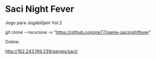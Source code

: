 # Saci Night Fever
Jogo para Jogabilijam Vol.2


git clone --recursive -v "https://github.com/pe77/game-sacinightfever" 

Online:

http://162.243.169.239/games/saci/

